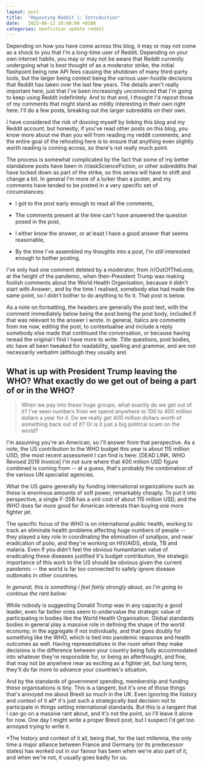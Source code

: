 ```yaml
---
layout: post
title:  "Reposting Reddit 1: Introduction"
date:   2023-06-12 19:00:00 +0100
categories: nonfiction update reddit
---
```


Depending on how you have come across this blog, it may or may not come as a shock to you that I'm a long-time user of Reddit. Depending on your own internet habits, you may or may not be aware that Reddit currently undergoing what is best thought of as a moderator strike, the initial flashpoint being new API fees causing the shutdown of many third-party tools, but the larger being context being the various user-hostile decisions that Reddit has taken over the last few years. The details aren't really important here, just that I've been increasingly unconvinced that I'm going to keep using Reddit indefinitely. And to that end, I thought I'd repost those of my comments that might stand as mildly interesting in their own right here. I'll do a few posts, breaking out the larger subreddits on their own.

I have considered the risk of doxxing myself by linking this blog and my Reddit account, but honestly, if you've read other posts on this blog, you know more about me than you will from reading my reddit comments, and the entire goal of the rehosting here is to ensure that anything even slightly worth reading is coming across, so there's not really much point.

The process is somewhat complicated by the fact that some of my better standalone posts have been in /r/askScienceFiction, or other subreddits that have locked down as part of the strike, so this series will have to shift and change a bit. In general I'm more of a lurker than a poster, and my comments have tended to be posted in a very specific set of circumstances:

* I got to the post early enough to read all the comments,

* The comments present at the time can't have answered the question posed in the post,

* I either know the answer, or at least I have a good answer that seems reasonable,

* By the time I've assembled my thoughts into a post, I'm still interested enough to bother posting.

I've only had one comment deleted by a moderator, from /r/OutOfTheLoop, at the height of the pandemic, when then-President Trump was making foolish comments about the World Health Organisation, because it didn't start with Answer:, and by the time I realised, somebody else had made the same point, so I didn't bother to do anything to fix it. That post is below.

As a note on formatting, the headers are generally the post text, with the comment immediately below being the post being the post body, included if that was relevant to the answer I wrote. In general, italics are comments from me now, editing the post, to contextualise and include a reply somebody else made that continued the conversation, or because having reread the original I find I have more to write. Title questions, post bodies, etc have all been tweaked for readability, spelling and grammar, and are not necessarily verbatim (although they usually are)

## What is up with President Trump leaving the WHO? What exactly do we get out of being a part of or in the WHO?
> When we pay into these huge groups, what exactly do we get out of it? I’ve seen numbers from we spend anywhere to 100 to 400 million dollars a year for it. Do we really get 400 million dollars worth of something back out of it? Or is it just a big political scam on the world?

I'm assuming you're an American, so I'll answer from that perspective. As a note, the US contribution to the WHO budget this year is about 115 million USD, (the most recent assessment I can find is here: [DEAD LINK, WHO Revised 2019 Invoice] I'm not sure where that 400 million USD figure combined is coming from -- at a guess, that's probably the combination of the various UN specialist agencies.

What the US gains generally by funding international organizations such as these is enormous amounts of soft power, remarkably cheaply. To put it into perspective, a single F-35B has a unit cost of about 115 million USD, and the WHO does far more good for American interests than buying one more fighter jet.

The specific focus of the WHO is on international public health, working to track an eliminate health problems affecting huge numbers of people -- they played a key role in coordinating the elimination of smallpox, and near eradication of polio, and they're working on HIV/AIDS, ebola, TB and malaria. Even if you didn't feel the obvious humanitarian value of eradicating these diseases justified it's budget contribution, the strategic importance of this work to the US should be obvious given the current pandemic -- the world is far too connected to safely ignore disease outbreaks in other countries.

_In general, this is something I feel fairly strongly about, so I'm going to continue the rant below:_

While nobody is suggesting Donald Trump was in any capacity a good leader, even far better ones seem to undervalue the strategic value of participating in bodies like the World Health Organisation. Global standards bodies in general play a massive role in defining the shape of the world economy, in the aggregate if not individually, and that goes doubly for something like the WHO, which is tied into pandemic response and health outcomes as well. Having representatives in the room when they make decisions is the difference between your country being fully accommodated into whatever they're responsible for, or being an afterthought, and fine, that may not be anywhere near as exciting as a fighter jet, but long term, they'll do far more to advance your countries's situation.

And by the standards of government spending, membership and funding these organisations is tiny. This is a tangent, but it's one of those things that's annoyed me about Brexit so much in the UK. Even ignoring the history and context of it all* it's just such a strategically bad decision not to participate in things setting international standards. But this is a tangent that I can go on a massive rant about, and it's not the point, so I'll leave it alone for now. One day I might write a proper Brexit post, but I suspect I'd get too annoyed trying to write it.

*The history and context of it all, being that, for the last millennia, the only time a major alliance between France and Germany (or its predecessor states) has worked out in our favour has been when we're also part of it, and when we're not, it usually goes badly for us.
